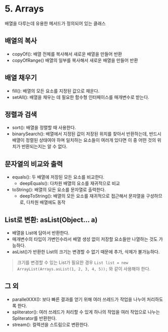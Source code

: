 # 5. Arrays
배열을 다루는데 유용한 메서드가 정의되어 있는 클래스

## 배열의 복사
- copyOf(): 배열 전체를 복사해서 새로운 배열을 만들어 반환
- copyOfRange() 배열의 일부를 복사해서 새로운 배열을 만들어 반환

## 배열 채우기
- fill(): 배열의 모든 요소를 지정된 값으로 채운다.
- setAll(): 배열을 채우는 데 필요한 함수형 인터페이스를 매개변수로 받는다.

## 정렬과 검색
- sort(): 배열을 정렬할 때 사용한다.
- binarySearch(): 배열에서 지정된 값이 저장된 위치를 찾아서 반환하는데,
  반드시 배열이 정렬된 상태여야 하며 일치하는 요소들이 여러개 있다면 이 중 어떤 것의 위치가 반환되는지는 알 수 없다.

## 문자열의 비교와 출력
- equals(): 두 배열에 저장된 모든 요소를 비교한다.
    - deepEquals(): 다차원 배열의 요소를 재귀적으로 비교
- toString(): 배열의 모든 요소를 문자열로 출력한다.
    - deepToString(): 배열의 모든 요소를 재귀적으로 접근해서 문자열을 구성하므로, 다차원 배열에도 동작

## List로 변환: asList(Object... a)
- 배열을 List에 담아서 반환한다.
- 매개변수의 타입이 가변인수라서 배열 생성 없이 저장할 요소들만 나열하는 것도 가능하다.
- asList()가 반환한 List의 크기는 변경할 수 없기 때문에 추가, 삭제가 불가능하다.

> 크기를 변경할 수 있는 List가 필요한 경우
> `List list = new ArrayList(Arrays.asList(1, 2, 3, 4, 5));` 와 같이 사용해야 한다.

## 그 외
- parallelXXX(): 보다 빠른 결과를 얻기 위해 여러 쓰레드가 작업을 나누어 처리하도록 한다.
- spliterator(): 여러 쓰레드가 처리할 수 있게 하나의 작업을 여러 작업으로 나누는 Spliterator를 반환한다.
- stream(): 컬렉션을 스트림으로 변환한다.